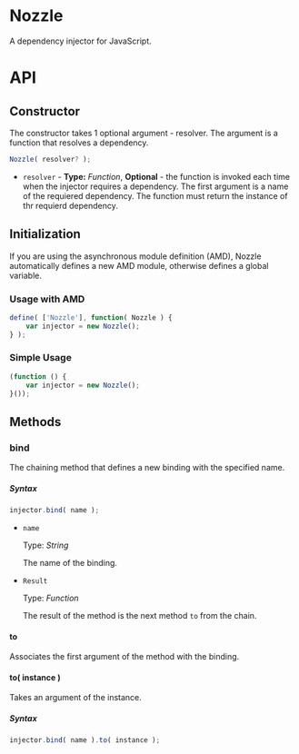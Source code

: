 # Nozzle

A dependency injector for JavaScript.

# API

## Constructor

The constructor takes 1 optional argument - resolver. The argument is a function that resolves a dependency.

``` js
Nozzle( resolver? );
```

+ `resolver` - **Type:** _Function_, **Optional** - the function is invoked each time when the injector requires a dependency. The first argument is a name of the requiered dependency. The function must return the instance of thr requierd dependency.

## Initialization

If you are using the asynchronous module definition (AMD), Nozzle automatically defines a new AMD module, otherwise defines a global variable.

### Usage with AMD

``` js
define( ['Nozzle'], function( Nozzle ) {
	var injector = new Nozzle();
} );
```

### Simple Usage

``` js
(function () {
	var injector = new Nozzle();
}());
```

## Methods

### bind

The chaining method that defines a new binding with the specified name.

##### Syntax

```js
injector.bind( name );
```

+ `name`

	Type: _String_

	The name of the binding.

+ `Result`

	Type: _Function_

	The result of the method is the next method `to` from the chain.

#### to

Associates the first argument of the method with the binding.

#### to( instance )

Takes an argument of the instance.

##### Syntax

```js
injector.bind( name ).to( instance );
```
